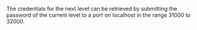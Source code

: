 The credentials for the next level can be retrieved by submitting the password of the current level to a port on localhost in the range 31000 to 32000.
